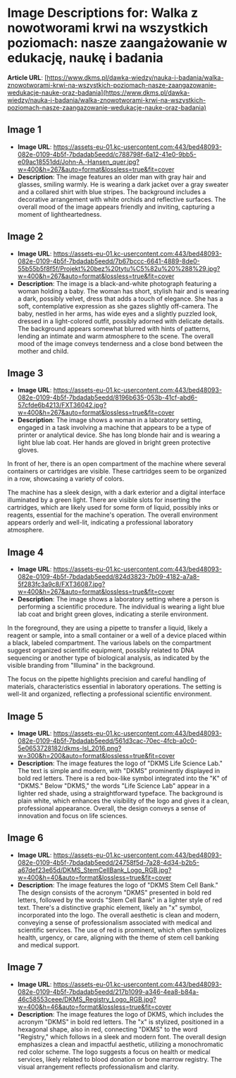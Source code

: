 # Image Descriptions for: Walka z nowotworami krwi na wszystkich poziomach: nasze zaangażowanie w edukację, naukę i badania 

**Article URL**: [https://www.dkms.pl/dawka-wiedzy/nauka-i-badania/walka-znowotworami-krwi-na-wszystkich-poziomach-nasze-zaangazowanie-wedukacje-nauke-oraz-badania](https://www.dkms.pl/dawka-wiedzy/nauka-i-badania/walka-znowotworami-krwi-na-wszystkich-poziomach-nasze-zaangazowanie-wedukacje-nauke-oraz-badania)

## Image 1
- **Image URL**: https://assets-eu-01.kc-usercontent.com:443/bed48093-082e-0109-4b5f-7bdadab5eedd/c788798f-6a12-41e0-9bb5-e09ac18551dd/John-A.-Hansen_quer.jpg?w=400&h=267&auto=format&lossless=true&fit=cover
- **Description**: The image features an older man with gray hair and glasses, smiling warmly. He is wearing a dark jacket over a gray sweater and a collared shirt with blue stripes. The background includes a decorative arrangement with white orchids and reflective surfaces. The overall mood of the image appears friendly and inviting, capturing a moment of lightheartedness.

## Image 2
- **Image URL**: https://assets-eu-01.kc-usercontent.com:443/bed48093-082e-0109-4b5f-7bdadab5eedd/7b67bccc-6641-4889-8de0-55b55b5f8f5f/Projekt%20bez%20tytu%C5%82u%20%288%29.jpg?w=400&h=267&auto=format&lossless=true&fit=cover
- **Description**: The image is a black-and-white photograph featuring a woman holding a baby. The woman has short, stylish hair and is wearing a dark, possibly velvet, dress that adds a touch of elegance. She has a soft, contemplative expression as she gazes slightly off-camera. The baby, nestled in her arms, has wide eyes and a slightly puzzled look, dressed in a light-colored outfit, possibly adorned with delicate details. The background appears somewhat blurred with hints of patterns, lending an intimate and warm atmosphere to the scene. The overall mood of the image conveys tenderness and a close bond between the mother and child.

## Image 3
- **Image URL**: https://assets-eu-01.kc-usercontent.com:443/bed48093-082e-0109-4b5f-7bdadab5eedd/8196b635-053b-41cf-abd6-57cfde6b4213/FXT36042.jpg?w=400&h=267&auto=format&lossless=true&fit=cover
- **Description**: The image shows a woman in a laboratory setting, engaged in a task involving a machine that appears to be a type of printer or analytical device. She has long blonde hair and is wearing a light blue lab coat. Her hands are gloved in bright green protective gloves. 

In front of her, there is an open compartment of the machine where several containers or cartridges are visible. These cartridges seem to be organized in a row, showcasing a variety of colors.

The machine has a sleek design, with a dark exterior and a digital interface illuminated by a green light. There are visible slots for inserting the cartridges, which are likely used for some form of liquid, possibly inks or reagents, essential for the machine's operation. The overall environment appears orderly and well-lit, indicating a professional laboratory atmosphere.

## Image 4
- **Image URL**: https://assets-eu-01.kc-usercontent.com:443/bed48093-082e-0109-4b5f-7bdadab5eedd/824d3823-7b09-4182-a7a8-5f283fc3a9c8/FXT36087.jpg?w=400&h=267&auto=format&lossless=true&fit=cover
- **Description**: The image shows a laboratory setting where a person is performing a scientific procedure. The individual is wearing a light blue lab coat and bright green gloves, indicating a sterile environment. 

In the foreground, they are using a pipette to transfer a liquid, likely a reagent or sample, into a small container or a well of a device placed within a black, labeled compartment. The various labels on the compartment suggest organized scientific equipment, possibly related to DNA sequencing or another type of biological analysis, as indicated by the visible branding from "Illumina" in the background.

The focus on the pipette highlights precision and careful handling of materials, characteristics essential in laboratory operations. The setting is well-lit and organized, reflecting a professional scientific environment.

## Image 5
- **Image URL**: https://assets-eu-01.kc-usercontent.com:443/bed48093-082e-0109-4b5f-7bdadab5eedd/561d3cac-70ec-4fcb-a0c0-5e0653728182/dkms-lsl_2016.png?w=300&h=200&auto=format&lossless=true&fit=cover
- **Description**: The image features the logo of "DKMS Life Science Lab." The text is simple and modern, with "DKMS" prominently displayed in bold red letters. There is a red box-like symbol integrated into the "K" of "DKMS." Below "DKMS," the words "Life Science Lab" appear in a lighter red shade, using a straightforward typeface. The background is plain white, which enhances the visibility of the logo and gives it a clean, professional appearance. Overall, the design conveys a sense of innovation and focus on life sciences.

## Image 6
- **Image URL**: https://assets-eu-01.kc-usercontent.com:443/bed48093-082e-0109-4b5f-7bdadab5eedd/24758f5d-7a28-4d34-b2b5-a67def23e65d/DKMS_StemCellBank_Logo_RGB.jpg?w=400&h=40&auto=format&lossless=true&fit=cover
- **Description**: The image features the logo of "DKMS Stem Cell Bank." The design consists of the acronym "DKMS" presented in bold red letters, followed by the words "Stem Cell Bank" in a lighter style of red text. There's a distinctive graphic element, likely an "x" symbol, incorporated into the logo. The overall aesthetic is clean and modern, conveying a sense of professionalism associated with medical and scientific services. The use of red is prominent, which often symbolizes health, urgency, or care, aligning with the theme of stem cell banking and medical support.

## Image 7
- **Image URL**: https://assets-eu-01.kc-usercontent.com:443/bed48093-082e-0109-4b5f-7bdadab5eedd/217b1099-a346-4ea8-b84a-46c58553ceee/DKMS_Registry_Logo_RGB.jpg?w=400&h=46&auto=format&lossless=true&fit=cover
- **Description**: The image features the logo of DKMS, which includes the acronym "DKMS" in bold red letters. The "x" is stylized, positioned in a hexagonal shape, also in red, connecting "DKMS" to the word "Registry," which follows in a sleek and modern font. The overall design emphasizes a clean and impactful aesthetic, utilizing a monochromatic red color scheme. The logo suggests a focus on health or medical services, likely related to blood donation or bone marrow registry. The visual arrangement reflects professionalism and clarity.

